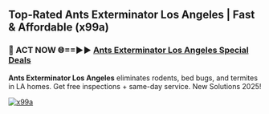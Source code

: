 ## Top-Rated Ants Exterminator Los Angeles | Fast & Affordable (x99a)

<h3>🐜 ACT NOW 🌐==►► <a href="https://tinyurl.com/2dysvsjj" rel="nofollow">Ants Exterminator Los Angeles Special Deals</a></h3>

**Ants Exterminator Los Angeles** eliminates rodents, bed bugs, and termites in LA homes. Get free inspections + same-day service. New Solutions 2025!

[![x99a](https://i.imgur.com/JCYaghj.jpeg)](https://tinyurl.com/2dysvsjj)